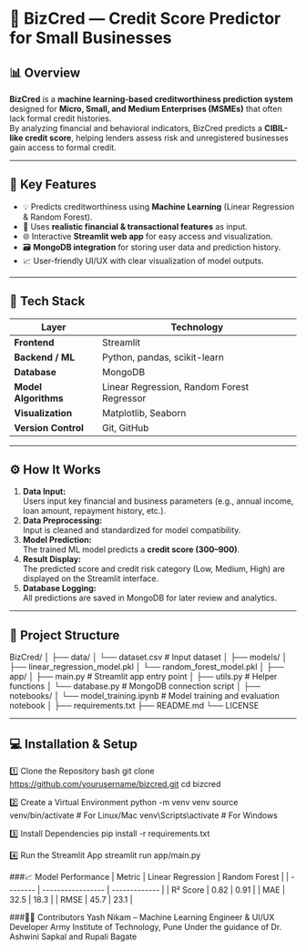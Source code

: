 # 🧠 BizCred — Credit Score Predictor for Small Businesses

## 📊 Overview  
**BizCred** is a **machine learning-based creditworthiness prediction system** designed for **Micro, Small, and Medium Enterprises (MSMEs)** that often lack formal credit histories.  
By analyzing financial and behavioral indicators, BizCred predicts a **CIBIL-like credit score**, helping lenders assess risk and unregistered businesses gain access to formal credit.

---

## 🚀 Key Features
- 💡 Predicts creditworthiness using **Machine Learning** (Linear Regression & Random Forest).  
- 🧾 Uses **realistic financial & transactional features** as input.  
- 🌐 Interactive **Streamlit web app** for easy access and visualization.  
- 🗃️ **MongoDB integration** for storing user data and prediction history.  
- 📈 User-friendly UI/UX with clear visualization of model outputs.

---

## 🧰 Tech Stack
| Layer | Technology |
|-------|-------------|
| **Frontend** | Streamlit |
| **Backend / ML** | Python, pandas, scikit-learn |
| **Database** | MongoDB |
| **Model Algorithms** | Linear Regression, Random Forest Regressor |
| **Visualization** | Matplotlib, Seaborn |
| **Version Control** | Git, GitHub |

---

## ⚙️ How It Works
1. **Data Input:**  
   Users input key financial and business parameters (e.g., annual income, loan amount, repayment history, etc.).  
2. **Data Preprocessing:**  
   Input is cleaned and standardized for model compatibility.  
3. **Model Prediction:**  
   The trained ML model predicts a **credit score (300–900)**.  
4. **Result Display:**  
   The predicted score and credit risk category (Low, Medium, High) are displayed on the Streamlit interface.  
5. **Database Logging:**  
   All predictions are saved in MongoDB for later review and analytics.

---

## 🧩 Project Structure
BizCred/
│
├── data/
│ └── dataset.csv # Input dataset
│
├── models/
│ ├── linear_regression_model.pkl
│ └── random_forest_model.pkl
│
├── app/
│ ├── main.py # Streamlit app entry point
│ ├── utils.py # Helper functions
│ └── database.py # MongoDB connection script
│
├── notebooks/
│ └── model_training.ipynb # Model training and evaluation notebook
│
├── requirements.txt
├── README.md
└── LICENSE

---

## 💻 Installation & Setup

1️⃣ Clone the Repository
bash
git clone https://github.com/yourusername/bizcred.git
cd bizcred

2️⃣ Create a Virtual Environment
python -m venv venv
source venv/bin/activate    # For Linux/Mac
venv\Scripts\activate       # For Windows

3️⃣ Install Dependencies
pip install -r requirements.txt

4️⃣ Run the Streamlit App
streamlit run app/main.py

###📈 Model Performance
| Metric   | Linear Regression | Random Forest |
| -------- | ----------------- | ------------- |
| R² Score | 0.82              | 0.91          |
| MAE      | 32.5              | 18.3          |
| RMSE     | 45.7              | 23.1          |

###🧑‍💻 Contributors
Yash Nikam – Machine Learning Engineer & UI/UX Developer
Army Institute of Technology, Pune
Under the guidance of Dr. Ashwini Sapkal and Rupali Bagate
